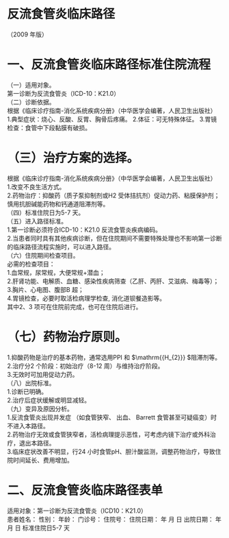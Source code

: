 # 反流食管炎临床路径  
（2009 年版）  
# 一、反流食管炎临床路径标准住院流程  
（一）适用对象。  
第一诊断为反流食管炎（ICD-10：K21.0）  
（二）诊断依据。  
根据《临床诊疗指南-消化系统疾病分册》（中华医学会编著，人民卫生出版社）  
1.典型症状：烧心、反酸、反胃、胸骨后疼痛。 2.体征：可无特殊体征。 3.胃镜检查：食管中下段黏膜有破损。  
# （三）治疗方案的选择。  
根据《临床诊疗指南-消化系统疾病分册》（中华医学会编著，人民卫生出版社）  
1.改变不良生活方式。  
2.药物治疗：抑酸药（质子泵抑制剂或H2 受体拮抗剂）促动力药、粘膜保护剂；慎用抗胆碱能药物和钙通道阻滞剂等。  
（四）标准住院日为5-7 天。  
（五）进入路径标准。  
1.第一诊断必须符合ICD-10：K21.0 反流食管炎疾病编码。  
2.当患者同时具有其他疾病诊断，但在住院期间不需要特殊处理也不影响第一诊断的临床路径流程实施时，可以进入路径。  
（六）住院期间检查项目。  
必需的检查项目：  
1.血常规，尿常规，大便常规+潜血；  
2.肝肾功能、电解质、血糖、感染性疾病筛查（乙肝、丙肝、艾滋病、梅毒等）；  
3.胸片、心电图、腹部B 超；  
4.胃镜检查，必要时取活检病理学检查, 消化道钡餐造影等。  
其中2、3 项可在住院前完成，也可在住院后进行。  
# （七）药物治疗原则。  
1.抑酸药物是治疗的基本药物，通常选用PPI 和 $\mathrm{{H_{2}}} $阻滞剂等。  
2.治疗分2 个阶段：初始治疗（8-12 周）与维持治疗阶段。  
3.无效时可加用促动力药。  
（八）出院标准。  
1.诊断已明确。  
2.治疗后症状缓解或明显减轻。  
（九）变异及原因分析。  
1.反流食管炎出现并发症 （如食管狭窄、 出血、 Barrett 食管甚至可疑癌变）时不进入本路径。  
2.药物治疗无效或食管狭窄者，活检病理提示恶性，可考虑内镜下治疗或外科治疗，退出本路径。  
3.临床症状改善不明显，行24 小时食管pH、胆汁酸监测，调整药物治疗，导致住院时间延长、费用增加。  
# 二、反流食管炎临床路径表单  
适用对象：第一诊断为反流食管炎（ICD10：K21.0）  
患者姓名：          性别：    年龄：    门诊号：        住院号：       住院日期：     年  月  日   出院日期：     年  月  日   标准住院日5-7 天  
